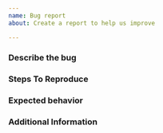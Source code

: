 ```yaml
---
name: Bug report
about: Create a report to help us improve

---
```


### Describe the bug

<!-- A clear and concise description of what the bug is. -->

### Steps To Reproduce

<!-- Steps to reproduce the behavior: -->

### Expected behavior

<!-- A clear and concise description of what you expected to happen. -->

### Additional Information

<!-- Any additional information, including snippets of your code, required to reproduce the issue. -->
